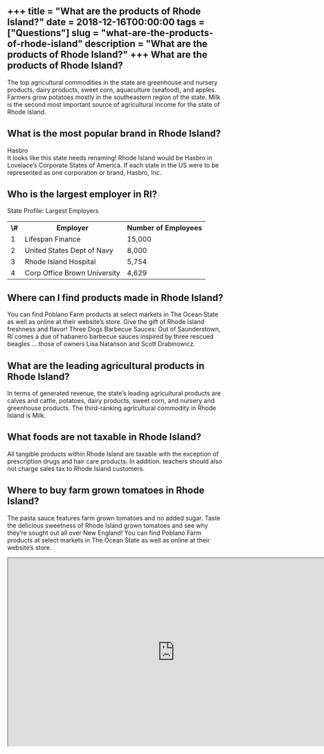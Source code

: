 +++
title = "What are the products of Rhode Island?"
date = 2018-12-16T00:00:00
tags = ["Questions"]
slug = "what-are-the-products-of-rhode-island"
description = "What are the products of Rhode Island?"
+++
What are the products of Rhode Island?
--------------------------------------

The top agricultural commodities in the state are greenhouse and nursery products, dairy products, sweet corn, aquaculture (seafood), and apples. Farmers grow potatoes mostly in the southeastern region of the state. Milk is the second most important source of agricultural income for the state of Rhode Island.

What is the most popular brand in Rhode Island?
-----------------------------------------------

Hasbro  
It looks like this state needs renaming! Rhode Island would be Hasbro in Lovelace’s Corporate States of America. If each state in the US were to be represented as one corporation or brand, Hasbro, Inc.

Who is the largest employer in RI?
----------------------------------

State Profile: Largest Employers

<table><tr><th>\#</th><th>Employer</th><th>Number of Employees</th></tr><tr><td>1</td><td>Lifespan Finance</td><td>15,000</td></tr><tr><td>2</td><td>United States Dept of Navy</td><td>8,000</td></tr><tr><td>3</td><td>Rhode Island Hospital</td><td>5,754</td></tr><tr><td>4</td><td>Corp Office Brown University</td><td>4,629</td></tr></table>

Where can I find products made in Rhode Island?
-----------------------------------------------

You can find Poblano Farm products at select markets in The Ocean State as well as online at their website’s store. Give the gift of Rhode Island freshness and flavor! Three Dogs Barbecue Sauces: Out of Saunderstown, RI comes a due of habanero barbecue sauces inspired by three rescued beagles … those of owners Lisa Natanson and Scott Drabinowicz.

What are the leading agricultural products in Rhode Island?
-----------------------------------------------------------

In terms of generated revenue, the state’s leading agricultural products are calves and cattle, potatoes, dairy products, sweet corn, and nursery and greenhouse products. The third-ranking agricultural commodity in Rhode Island is Milk.

What foods are not taxable in Rhode Island?
-------------------------------------------

All tangible products within Rhode Island are taxable with the exception of prescription drugs and hair care products. In addition. teachers should also not charge sales tax to Rhode Island customers.

Where to buy farm grown tomatoes in Rhode Island?
-------------------------------------------------

The pasta sauce features farm grown tomatoes and no added sugar. Taste the delicious sweetness of Rhode Island grown tomatoes and see why they’re sought out all over New England! You can find Poblano Farm products at select markets in The Ocean State as well as online at their website’s store.

<iframe allow="accelerometer; autoplay; clipboard-write; encrypted-media; gyroscope; picture-in-picture" allowfullscreen="" class="__youtube_prefs__  epyt-is-override  no-lazyload" data-no-lazy="1" data-origheight="433" data-origwidth="770" data-skipgform_ajax_framebjll="" height="433" id="_ytid_97333" loading="lazy" src="https://www.youtube.com/embed/daj6uTQZD9w?enablejsapi=1&autoplay=0&cc_load_policy=0&cc_lang_pref=&iv_load_policy=1&loop=0&modestbranding=0&rel=1&fs=1&playsinline=0&autohide=2&theme=dark&color=red&controls=1&" title="YouTube player" width="770"></iframe>
